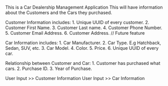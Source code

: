 This is a Car Dealership Management Application
This will have information about the Customers and the Cars they purchased.

Customer Information includes:
	1. Unique UUID of every customer.
	2. Customer First Name.
	3. Customer Last name.
	4. Customer Phone Number.
	5. Customer Email Address.
	6. Customer Address. // Future feature

Car Information includes:
	1. Car Manufacturer.
	2. Car Type. E.g Hatchback, Sedan, SUV, etc.
	3. Car Model.
	4. Color.
	5. Price.
	6. Unique UUID of every car.

Relationship between Customer and Car:
	1. Customer has purchased what cars.
	2. Purchase ID.
	3. Year of Purchase.


User Input >> Customer Information
User Input >> Car Information
